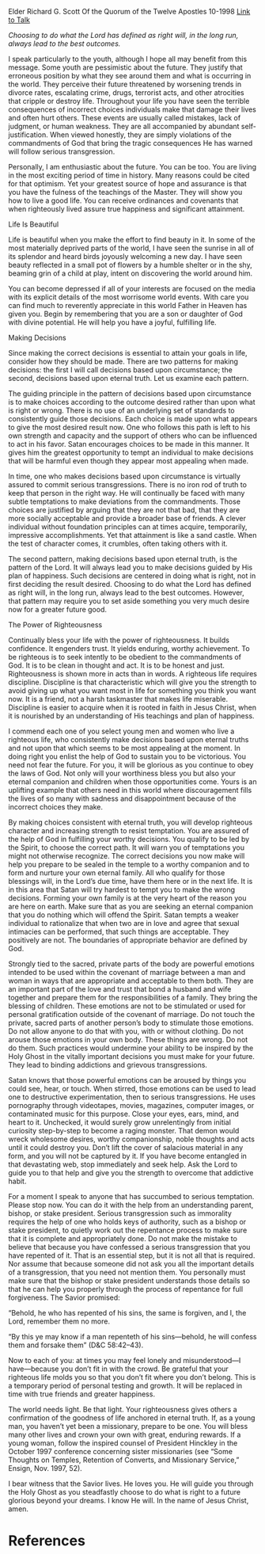 Elder Richard G. Scott
Of the Quorum of the Twelve Apostles
10-1998
[Link to Talk](https://www.churchofjesuschrist.org/study/general-conference/1998/10/the-power-of-righteousness?lang=eng)

_Choosing to do what the Lord has defined as right will, in the long run, always lead to the best outcomes._

I speak particularly to the youth, although I hope all may benefit from this message. Some youth are pessimistic about the future. They justify that erroneous position by what they see around them and what is occurring in the world. They perceive their future threatened by worsening trends in divorce rates, escalating crime, drugs, terrorist acts, and other atrocities that cripple or destroy life. Throughout your life you have seen the terrible consequences of incorrect choices individuals make that damage their lives and often hurt others. These events are usually called mistakes, lack of judgment, or human weakness. They are all accompanied by abundant self-justification. When viewed honestly, they are simply violations of the commandments of God that bring the tragic consequences He has warned will follow serious transgression.

Personally, I am enthusiastic about the future. You can be too. You are living in the most exciting period of time in history. Many reasons could be cited for that optimism. Yet your greatest source of hope and assurance is that you have the fulness of the teachings of the Master. They will show you how to live a good life. You can receive ordinances and covenants that when righteously lived assure true happiness and significant attainment.





Life Is Beautiful



Life is beautiful when you make the effort to find beauty in it. In some of the most materially deprived parts of the world, I have seen the sunrise in all of its splendor and heard birds joyously welcoming a new day. I have seen beauty reflected in a small pot of flowers by a humble shelter or in the shy, beaming grin of a child at play, intent on discovering the world around him.

You can become depressed if all of your interests are focused on the media with its explicit details of the most worrisome world events. With care you can find much to reverently appreciate in this world Father in Heaven has given you. Begin by remembering that you are a son or daughter of God with divine potential. He will help you have a joyful, fulfilling life.







Making Decisions



Since making the correct decisions is essential to attain your goals in life, consider how they should be made. There are two patterns for making decisions: the first I will call decisions based upon circumstance; the second, decisions based upon eternal truth. Let us examine each pattern.

The guiding principle in the pattern of decisions based upon circumstance is to make choices according to the outcome desired rather than upon what is right or wrong. There is no use of an underlying set of standards to consistently guide those decisions. Each choice is made upon what appears to give the most desired result now. One who follows this path is left to his own strength and capacity and the support of others who can be influenced to act in his favor. Satan encourages choices to be made in this manner. It gives him the greatest opportunity to tempt an individual to make decisions that will be harmful even though they appear most appealing when made.

In time, one who makes decisions based upon circumstance is virtually assured to commit serious transgressions. There is no iron rod of truth to keep that person in the right way. He will continually be faced with many subtle temptations to make deviations from the commandments. Those choices are justified by arguing that they are not that bad, that they are more socially acceptable and provide a broader base of friends. A clever individual without foundation principles can at times acquire, temporarily, impressive accomplishments. Yet that attainment is like a sand castle. When the test of character comes, it crumbles, often taking others with it.

The second pattern, making decisions based upon eternal truth, is the pattern of the Lord. It will always lead you to make decisions guided by His plan of happiness. Such decisions are centered in doing what is right, not in first deciding the result desired. Choosing to do what the Lord has defined as right will, in the long run, always lead to the best outcomes. However, that pattern may require you to set aside something you very much desire now for a greater future good.







The Power of Righteousness



Continually bless your life with the power of righteousness. It builds confidence. It engenders trust. It yields enduring, worthy achievement. To be righteous is to seek intently to be obedient to the commandments of God. It is to be clean in thought and act. It is to be honest and just. Righteousness is shown more in acts than in words. A righteous life requires discipline. Discipline is that characteristic which will give you the strength to avoid giving up what you want most in life for something you think you want now. It is a friend, not a harsh taskmaster that makes life miserable. Discipline is easier to acquire when it is rooted in faith in Jesus Christ, when it is nourished by an understanding of His teachings and plan of happiness.

I commend each one of you select young men and women who live a righteous life, who consistently make decisions based upon eternal truths and not upon that which seems to be most appealing at the moment. In doing right you enlist the help of God to sustain you to be victorious. You need not fear the future. For you, it will be glorious as you continue to obey the laws of God. Not only will your worthiness bless you but also your eternal companion and children when those opportunities come. Yours is an uplifting example that others need in this world where discouragement fills the lives of so many with sadness and disappointment because of the incorrect choices they make.

By making choices consistent with eternal truth, you will develop righteous character and increasing strength to resist temptation. You are assured of the help of God in fulfilling your worthy decisions. You qualify to be led by the Spirit, to choose the correct path. It will warn you of temptations you might not otherwise recognize. The correct decisions you now make will help you prepare to be sealed in the temple to a worthy companion and to form and nurture your own eternal family. All who qualify for those blessings will, in the Lord’s due time, have them here or in the next life. It is in this area that Satan will try hardest to tempt you to make the wrong decisions. Forming your own family is at the very heart of the reason you are here on earth. Make sure that as you are seeking an eternal companion that you do nothing which will offend the Spirit. Satan tempts a weaker individual to rationalize that when two are in love and agree that sexual intimacies can be performed, that such things are acceptable. They positively are not. The boundaries of appropriate behavior are defined by God.

Strongly tied to the sacred, private parts of the body are powerful emotions intended to be used within the covenant of marriage between a man and woman in ways that are appropriate and acceptable to them both. They are an important part of the love and trust that bond a husband and wife together and prepare them for the responsibilities of a family. They bring the blessing of children. These emotions are not to be stimulated or used for personal gratification outside of the covenant of marriage. Do not touch the private, sacred parts of another person’s body to stimulate those emotions. Do not allow anyone to do that with you, with or without clothing. Do not arouse those emotions in your own body. These things are wrong. Do not do them. Such practices would undermine your ability to be inspired by the Holy Ghost in the vitally important decisions you must make for your future. They lead to binding addictions and grievous transgressions.

Satan knows that those powerful emotions can be aroused by things you could see, hear, or touch. When stirred, those emotions can be used to lead one to destructive experimentation, then to serious transgressions. He uses pornography through videotapes, movies, magazines, computer images, or contaminated music for this purpose. Close your eyes, ears, mind, and heart to it. Unchecked, it would surely grow unrelentingly from initial curiosity step-by-step to become a raging monster. That demon would wreck wholesome desires, worthy companionship, noble thoughts and acts until it could destroy you. Don’t lift the cover of salacious material in any form, and you will not be captured by it. If you have become entangled in that devastating web, stop immediately and seek help. Ask the Lord to guide you to that help and give you the strength to overcome that addictive habit.

For a moment I speak to anyone that has succumbed to serious temptation. Please stop now. You can do it with the help from an understanding parent, bishop, or stake president. Serious transgression such as immorality requires the help of one who holds keys of authority, such as a bishop or stake president, to quietly work out the repentance process to make sure that it is complete and appropriately done. Do not make the mistake to believe that because you have confessed a serious transgression that you have repented of it. That is an essential step, but it is not all that is required. Nor assume that because someone did not ask you all the important details of a transgression, that you need not mention them. You personally must make sure that the bishop or stake president understands those details so that he can help you properly through the process of repentance for full forgiveness. The Savior promised:

“Behold, he who has repented of his sins, the same is forgiven, and I, the Lord, remember them no more.

“By this ye may know if a man repenteth of his sins—behold, he will confess them and forsake them” (D&C 58:42–43).

Now to each of you: at times you may feel lonely and misunderstood—I have—because you don’t fit in with the crowd. Be grateful that your righteous life molds you so that you don’t fit where you don’t belong. This is a temporary period of personal testing and growth. It will be replaced in time with true friends and greater happiness.

The world needs light. Be that light. Your righteousness gives others a confirmation of the goodness of life anchored in eternal truth. If, as a young man, you haven’t yet been a missionary, prepare to be one. You will bless many other lives and crown your own with great, enduring rewards. If a young woman, follow the inspired counsel of President Hinckley in the October 1997 conference concerning sister missionaries (see “Some Thoughts on Temples, Retention of Converts, and Missionary Service,” Ensign, Nov. 1997, 52).

I bear witness that the Savior lives. He loves you. He will guide you through the Holy Ghost as you steadfastly choose to do what is right to a future glorious beyond your dreams. I know He will. In the name of Jesus Christ, amen.

# References

